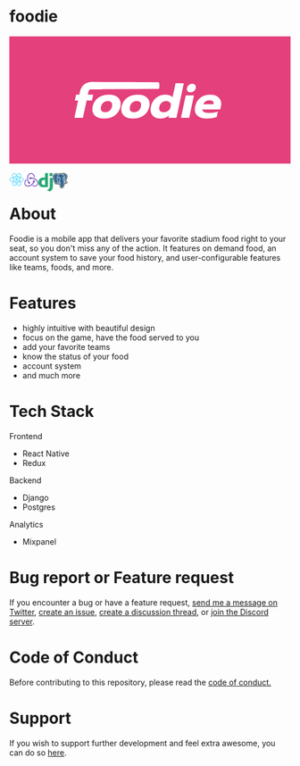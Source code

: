 # foodie

[![](https://github.com/kevbuh/foodie/blob/main/v0.0.2_logo.png)](https://kevinbuhler.com/)
<br />

<img align="left" alt="React Native" width="26px" src="https://github.com/kevbuh/foodie/blob/main/react-native-logo.png" />
<img align="left" alt="Redux" width="26px" src="https://github.com/kevbuh/foodie/blob/main/redux-logo.png" />
<img align="left" alt="Django" width="26px" src="https://github.com/kevbuh/foodie/blob/main/django-logo.png" />
<img align="left" alt="Postgres" width="26px" src="https://github.com/kevbuh/foodie/blob/main/postgres-logo.png" />
<br />

# About

Foodie is a mobile app that delivers your favorite stadium food right to your seat, so you don't miss any of the action. It features on demand food, an account system to save your food history, and user-configurable features like teams, foods, and more.

# Features

- highly intuitive with beautiful design
- focus on the game, have the food served to you
- add your favorite teams
- know the status of your food
- account system
- and much more

# Tech Stack

Frontend

- React Native
- Redux

Backend

- Django
- Postgres

Analytics

- Mixpanel

# Bug report or Feature request

If you encounter a bug or have a feature request, [send me a message on Twitter](https://twitter.com/kevinbuhler_), [create an issue](https://twitter.com/kevinbuhler_), [create a discussion thread](https://twitter.com/kevinbuhler_), or [join the Discord server](https://twitter.com/kevinbuhler_).

# Code of Conduct

Before contributing to this repository, please read the [code of conduct.](https://github.com/Miodec/monkeytype/blob/master/CODE_OF_CONDUCT.md)

# Support

If you wish to support further development and feel extra awesome, you can do so [here](https://twitter.com/kevinbuhler_).
